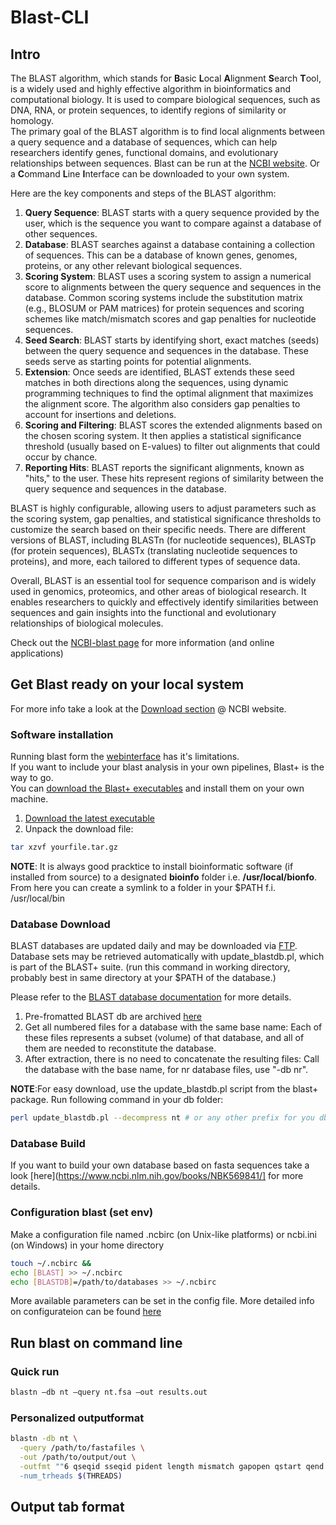 # Blast-CLI  

## Intro  

The BLAST algorithm, which stands for **B**asic **L**ocal **A**lignment **S**earch **T**ool, is a widely used and highly effective algorithm in bioinformatics and computational biology. It is used to compare biological sequences, such as DNA, RNA, or protein sequences, to identify regions of similarity or homology.  
The primary goal of the BLAST algorithm is to find local alignments between a query sequence and a database of sequences, which can help researchers identify genes, functional domains, and evolutionary relationships between sequences. Blast can be run at the [NCBI website](https://blast.ncbi.nlm.nih.gov/Blast.cgi).
Or a **C**ommand **L**ine **I**nterface can be downloaded to your own system.

Here are the key components and steps of the BLAST algorithm:
  1. **Query Sequence**: BLAST starts with a query sequence provided by the user, which is the sequence you want to compare against a database of other sequences.
  2. **Database**: BLAST searches against a database containing a collection of sequences. This can be a database of known genes, genomes, proteins, or any other         relevant biological sequences.  
  3. **Scoring System**: BLAST uses a scoring system to assign a numerical score to alignments between the query sequence and sequences in the database. Common           scoring systems include the substitution matrix (e.g., BLOSUM or PAM matrices) for protein sequences and scoring schemes like match/mismatch scores and gap          penalties for nucleotide sequences.
  4. **Seed Search**: BLAST starts by identifying short, exact matches (seeds) between the query sequence and sequences in the database. These seeds serve as             starting points for potential alignments.
  5. **Extension**: Once seeds are identified, BLAST extends these seed matches in both directions along the sequences, using dynamic programming techniques to           find the optimal alignment that maximizes the alignment score. The algorithm also considers gap penalties to account for insertions and deletions.
  6. **Scoring and Filtering**: BLAST scores the extended alignments based on the chosen scoring system. It then applies a statistical significance threshold             (usually based on E-values) to filter out alignments that could occur by chance.
  7. **Reporting Hits**: BLAST reports the significant alignments, known as "hits," to the user. These hits represent regions of similarity between the query             sequence and sequences in the database.

BLAST is highly configurable, allowing users to adjust parameters such as the scoring system, gap penalties, and statistical significance thresholds to customize the search based on their specific needs. There are different versions of BLAST, including BLASTn (for nucleotide sequences), BLASTp (for protein sequences), BLASTx (translating nucleotide sequences to proteins), and more, each tailored to different types of sequence data.  

Overall, BLAST is an essential tool for sequence comparison and is widely used in genomics, proteomics, and other areas of biological research. It enables researchers to quickly and effectively identify similarities between sequences and gain insights into the functional and evolutionary relationships of biological molecules.  

Check out the [NCBI-blast page](https://blast.ncbi.nlm.nih.gov/Blast.cgi) for more information (and online applications)

## Get Blast ready on your local system

For more info take a look at the [Download section](https://blast.ncbi.nlm.nih.gov/doc/blast-help/downloadblastdata.html) @ NCBI website.

### Software installation  

Running blast form the [webinterface](https://blast.ncbi.nlm.nih.gov/Blast.cgi) has it's limitations.  
If you want to include your blast analysis in your own pipelines, Blast+ is the way to go.  
You can [download the Blast+ executables](https://ftp.ncbi.nlm.nih.gov/blast/executables/blast+/LATEST/) and install them on your own machine.  

  1. [Download the latest executable](https://ftp.ncbi.nlm.nih.gov/blast/executables/blast+/LATEST/)
  2. Unpack the download file:  
```bash
tar xzvf yourfile.tar.gz
```
**NOTE**: It is always good pracktice to install bioinformatic software (if installed from source) to a designated **bioinfo** folder i.e. **/usr/local/bionfo**.  
          From here you can create a symlink to a folder in your $PATH f.i. /usr/local/bin
          
### Database Download

BLAST databases are updated daily and may be downloaded via [FTP](https://ftp.ncbi.nlm.nih.gov/blast/db/).
Database sets may be retrieved automatically with update_blastdb.pl, which is part of the BLAST+ suite. (run this command in working directory, probably best in same directory at your $PATH of the database.)

Please refer to the [BLAST database documentation](https://ftp.ncbi.nlm.nih.gov/blast/documents/blastdb.html) for more details.

  1. Pre-fromatted BLAST db are archived [here](https://ftp.ncbi.nlm.nih.gov/blast/db/)
  2. Get all numbered files for a database with the same base name:
      Each of these files represents a subset (volume) of that database,
      and all of them are needed to reconstitute the database.
  3. After extraction, there is no need to concatenate the resulting files:
      Call the database with the base name, for nr database files, use "-db nr".

**NOTE**:For easy download, use the update_blastdb.pl script from the blast+ package.
     Run following command in your db folder:
```bash
perl update_blastdb.pl --decompress nt # or any other prefix for you db of coice
```

### Database Build  

If you want to build your own database based on fasta sequences take a look [here](https://www.ncbi.nlm.nih.gov/books/NBK569841/] for more details.  

### Configuration blast (set env)  

Make a configuration file named .ncbirc (on Unix-like platforms) or ncbi.ini (on Windows) in your home directory  

```bash  
touch ~/.ncbirc &&
echo [BLAST] >> ~/.ncbirc
echo [BLASTDB]=/path/to/databases >> ~/.ncbirc
```
  
More available parameters can be set in the config file.
More detailed info on configurateion can be found [here](https://www.ncbi.nlm.nih.gov/books/NBK569858/) 

## Run blast on command line  

### Quick run

```bash
blastn –db nt –query nt.fsa –out results.out
```

### Personalized outputformat

```bash
blastn -db nt \
  -query /path/to/fastafiles \
  -out /path/to/output/out \
  -outfmt ""6 qseqid sseqid pident length mismatch gapopen qstart qend sstart send evalue bitscore staxids sscinames sskingdoms qcovs" \
  -num_trheads $(THREADS)
```
## Output tab format  

